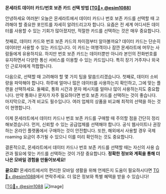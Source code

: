 **몬세라트 데이터 카드/번호 보존 카드 선택 방법 [[TG💪+ @esim1088](https://t.me/s/esim1088)]**

안녕하세요 여러분! 오늘은 몬세라트에서 데이터 카드나 번호 보존 카드를 선택할 때 고려해야 할 중요한 포인트를 자세히 알려드리고자 합니다. 요즘은 전 세계 어디서든 데이터를 사용할 수 있는 기회가 많아졌지만, 적절한 카드를 선택하는 것은 매우 중요합니다.

첫째로, 데이터 카드와 번호 보존 카드의 차이점부터 알아볼까요? 데이터 카드는 단순히 데이터만 사용할 수 있는 카드입니다. 이 카드는 여행객이나 잠깐 몬세라트에 머무는 사람들에게 유용하지요. 하지만 번호 보존 카드는 데이터뿐만 아니라 본인의 전화번호를 유지하면서 다양한 통신 서비스를 이용할 수 있는 카드입니다. 특히 장기 거주자나 외국인 근로자에게 적합합니다.

다음으로, 선택할 때 고려해야 할 몇 가지 팁을 말씀드리겠습니다. 첫째로, 데이터 소비량을 파악해야 합니다. 하루에 얼마나 많은 데이터를 사용하는지 확인하고, 그에 맞는 플랜을 선택하세요. 둘째로, 통화 시간과 문자 메시지를 얼마나 많이 사용하는지도 중요합니다. 만약 통화나 문자가 자주 필요하다면 번호 보존 카드를 선택하는 것이 좋습니다. 마지막으로, 가격 비교도 필수입니다. 여러 업체의 상품을 비교해 최적의 선택을 하는 것이 현명합니다.

이제 몬세라트에서 데이터 카드나 번호 보존 카드를 구매할 때 주의할 점을 간단히 정리해보겠습니다. 먼저, 신뢰할 수 있는 공급업체를 선택해야 합니다. 공식 웹사이트나 권장하는 온라인 플랫폼에서 구매하는 것이 안전합니다. 또한, 해외에서 사용할 경우 국제 roaming 요금이 추가될 수 있으니 이를 미리 확인하는 것도 중요합니다.

결론적으로, 몬세라트에서 데이터 카드나 번호 보존 카드를 선택할 때는 자신의 사용 습관과 필요에 맞는 카드를 선택하는 것이 가장 중요합니다. **정확한 정보와 계획을 통해 더 나은 모바일 경험을 만들어보세요!**

**끝으로!** 몬세라트에서의 편리한 모바일 생활을 위해 언제든지 도움이 필요하시다면 [TG💪+ @esim1088](https://t.me/s/esim1088)에서 연락주세요. 더 많은 정보와 특별 혜택을 받을 수 있습니다!

[[TG💪+ @esim1088](https://t.me/s/esim1088) ![Image](https://i.postimg.cc/Y0z9fWf4/image.png)]